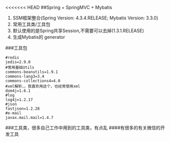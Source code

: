 <<<<<<< HEAD
##Spring + SpringMVC + Mybatis
1. SSM框架整合(Spring Version: 4.3.4.RELEASE; Mybatis Version: 3.3.0)
2. 常用工具类/工具包
3. 默认使用的是Spring共享Session,不需要可以去掉(1.3.1.RELEASE)
4. 生成Mybatis的 generator

###工具包
````properties
#redis
jedis=2.9.0
#常用基础Utils
commons-beanutils=1.9.1
commons-lang3=3.4
commons-collections4=4.0
#xml解析，，我喜欢用这个，也经常使用xml
dom4j=1.6.1
#log
log4j=1.2.17
#json
fastjson=1.2.28
#e-mail
javax.mail.mail=1.4.7
````

###工具类，很多自己工作中用到的工具类，有点乱
####有很多的有关微信的开发工具
